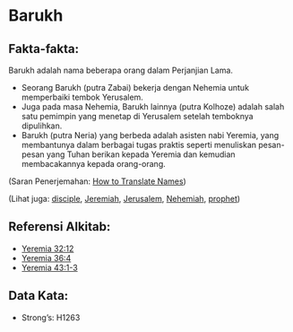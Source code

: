 # Barukh

## Fakta-fakta:

Barukh adalah nama beberapa orang dalam Perjanjian Lama.

* Seorang Barukh (putra Zabai) bekerja dengan Nehemia untuk memperbaiki tembok Yerusalem.
* Juga pada masa Nehemia, Barukh lainnya (putra Kolhoze) adalah salah satu pemimpin yang menetap di Yerusalem setelah temboknya dipulihkan.
* Barukh (putra Neria) yang berbeda adalah asisten nabi Yeremia, yang membantunya dalam berbagai tugas praktis seperti menuliskan pesan-pesan yang Tuhan berikan kepada Yeremia dan kemudian membacakannya kepada orang-orang.

(Saran Penerjemahan: [How to Translate Names](rc://en/ta/man/translate/translate-names))

(Lihat juga: [disciple](../kt/disciple.md), [Jeremiah](../names/jeremiah.md), [Jerusalem](../names/jerusalem.md), [Nehemiah](../names/nehemiah.md), [prophet](../kt/prophet.md))

## Referensi Alkitab:

* [Yeremia 32:12](rc://en/tn/help/jer/32/12)
* [Yeremia 36:4](rc://en/tn/help/jer/36/04)
* [Yeremia 43:1-3](rc://en/tn/help/jer/43/01)

## Data Kata:

* Strong’s: H1263

